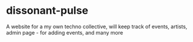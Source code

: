 # dissonant-pulse
A website for a my own techno collective, will keep track of events, artists, admin page - for adding events, and many more
